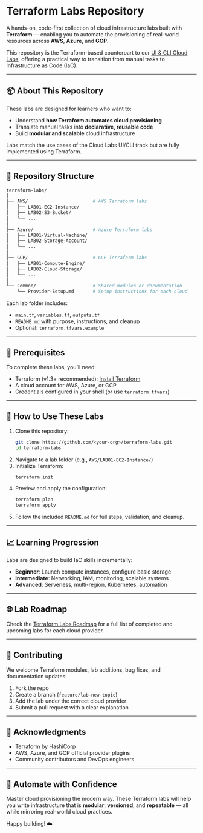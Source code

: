 # Terraform Labs Repository

A hands-on, code-first collection of cloud infrastructure labs built with **Terraform** — enabling you to automate the provisioning of real-world resources across **AWS**, **Azure**, and **GCP**.

This repository is the Terraform-based counterpart to our [UI & CLI Cloud Labs](https://github.com/study-ORCATech-cloud/cloud-labs), offering a practical way to transition from manual tasks to Infrastructure as Code (IaC).

---

## 📦 About This Repository

These labs are designed for learners who want to:
- Understand **how Terraform automates cloud provisioning**
- Translate manual tasks into **declarative, reusable code**
- Build **modular and scalable** cloud infrastructure

Labs match the use cases of the Cloud Labs UI/CLI track but are fully implemented using Terraform.

---

## 📁 Repository Structure

```bash
terraform-labs/
│
├── AWS/                        # AWS Terraform labs
│   ├── LAB01-EC2-Instance/
│   ├── LAB02-S3-Bucket/
│   └── ...
│
├── Azure/                      # Azure Terraform labs
│   ├── LAB01-Virtual-Machine/
│   ├── LAB02-Storage-Account/
│   └── ...
│
├── GCP/                        # GCP Terraform labs
│   ├── LAB01-Compute-Engine/
│   ├── LAB02-Cloud-Storage/
│   └── ...
│
└── Common/                     # Shared modules or documentation
    └── Provider-Setup.md       # Setup instructions for each cloud
```

Each lab folder includes:
- `main.tf`, `variables.tf`, `outputs.tf`
- `README.md` with purpose, instructions, and cleanup
- Optional: `terraform.tfvars.example`

---

## 🧰 Prerequisites

To complete these labs, you’ll need:
- Terraform (v1.3+ recommended): [Install Terraform](https://developer.hashicorp.com/terraform/downloads)
- A cloud account for AWS, Azure, or GCP
- Credentials configured in your shell (or use `terraform.tfvars`)

---

## 🚀 How to Use These Labs

1. Clone this repository:
   ```bash
   git clone https://github.com/<your-org>/terraform-labs.git
   cd terraform-labs
   ```
2. Navigate to a lab folder (e.g., `AWS/LAB01-EC2-Instance/`)
3. Initialize Terraform:
   ```bash
   terraform init
   ```
4. Preview and apply the configuration:
   ```bash
   terraform plan
   terraform apply
   ```
5. Follow the included `README.md` for full steps, validation, and cleanup.

---

## 📈 Learning Progression

Labs are designed to build IaC skills incrementally:

- **Beginner**: Launch compute instances, configure basic storage
- **Intermediate**: Networking, IAM, monitoring, scalable systems
- **Advanced**: Serverless, multi-region, Kubernetes, automation

---

## 🌐 Lab Roadmap

Check the [Terraform Labs Roadmap](./ROADMAP.md) for a full list of completed and upcoming labs for each cloud provider.

---

## 🤝 Contributing

We welcome Terraform modules, lab additions, bug fixes, and documentation updates:

1. Fork the repo
2. Create a branch (`feature/lab-new-topic`)
3. Add the lab under the correct cloud provider
4. Submit a pull request with a clear explanation

---

## 🙏 Acknowledgments

- Terraform by HashiCorp
- AWS, Azure, and GCP official provider plugins
- Community contributors and DevOps engineers

---

## 🌟 Automate with Confidence

Master cloud provisioning the modern way. These Terraform labs will help you write infrastructure that is **modular**, **versioned**, and **repeatable** — all while mirroring real-world cloud practices.

Happy building! ☁️

